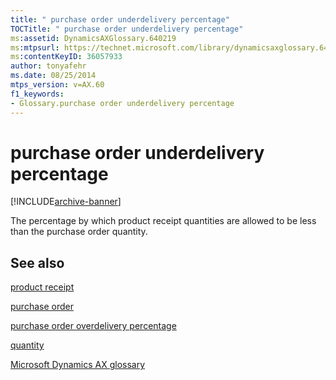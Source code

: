 ```yaml
---
title: " purchase order underdelivery percentage"
TOCTitle: " purchase order underdelivery percentage"
ms:assetid: DynamicsAXGlossary.640219
ms:mtpsurl: https://technet.microsoft.com/library/dynamicsaxglossary.640219(v=AX.60)
ms:contentKeyID: 36057933
author: tonyafehr
ms.date: 08/25/2014
mtps_version: v=AX.60
f1_keywords:
- Glossary.purchase order underdelivery percentage
---
```


# purchase order underdelivery percentage


[!INCLUDE[archive-banner](includes/archive-banner.md)]

The percentage by which product receipt quantities are allowed to be less than the purchase order quantity.

## See also

[product receipt](product-receipt.md)

[purchase order](purchase-order.md)

[purchase order overdelivery percentage](purchase-order-overdelivery-percentage.md)

[quantity](quantity.md)

[Microsoft Dynamics AX glossary](glossary/microsoft-dynamics-ax-glossary.md)

  


